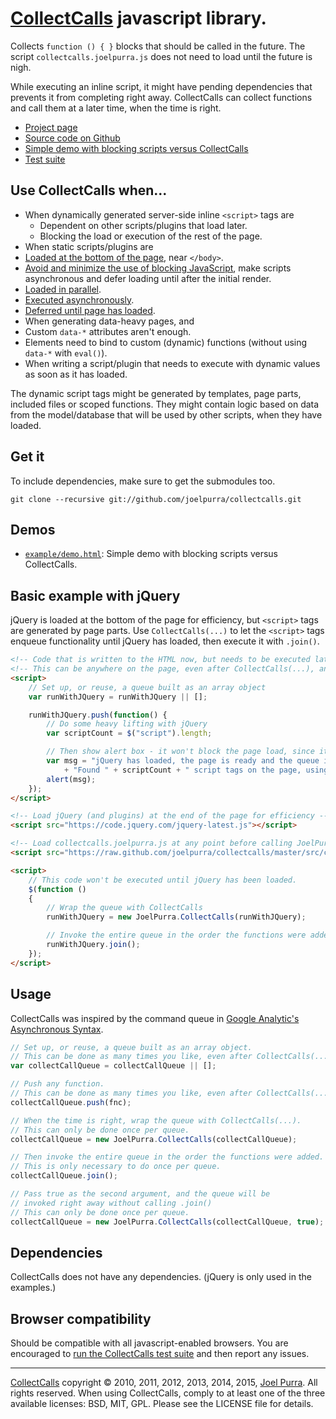 # [CollectCalls](https://joelpurra.com/projects/collectcalls/) javascript library.

Collects `function () { }` blocks that should be called in the future. The script `collectcalls.joelpurra.js` does not need to load until the future is nigh.

While executing an inline script, it might have pending dependencies that prevents it from completing right away. CollectCalls can collect functions and call them at a later time, when the time is right.

- [Project page](https://joelpurra.com/projects/collectcalls/)
- [Source code on Github](https://github.com/joelpurra/collectcalls)
- [Simple demo with blocking scripts versus CollectCalls](https://joelpurra.com/projects/collectcalls/docs/example/demo.html)
- [Test suite](https://joelpurra.com/projects/collectcalls/docs/test/)

## Use CollectCalls when...

- When dynamically generated server-side inline `<script>` tags are
  - Dependent on other scripts/plugins that load later.
  - Blocking the load or execution of the rest of the page.
 - When static scripts/plugins are
  - [Loaded at the bottom of the page](https://developer.yahoo.com/performance/rules.html#js_bottom), near `</body>`.
  - [Avoid and minimize the use of blocking JavaScript](https://developers.google.com/speed/docs/insights/BlockingJS), make scripts asynchronous and defer loading until after the initial render.
  - [Loaded in parallel](http://labjs.com/).
  - [Executed asynchronously](https://html.spec.whatwg.org/#attr-script-async).
  - [Deferred until page has loaded](https://www.w3.org/TR/REC-html40/interact/scripts.html#adef-defer).
 - When generating data-heavy pages, and
  - Custom `data-*` attributes aren't enough.
  - Elements need to bind to custom (dynamic) functions (without using `data-*` with `eval()`).
  - When writing a script/plugin that needs to execute with dynamic values as soon as it has loaded.

The dynamic script tags might be generated by templates, page parts, included files or scoped functions. They might contain logic based on data from the model/database that will be used by other scripts, when they have loaded.



## Get it

To include dependencies, make sure to get the submodules too.

```
git clone --recursive git://github.com/joelpurra/collectcalls.git
```



## Demos

- [`example/demo.html`](https://joelpurra.com/projects/collectcalls/docs/example/demo.html): Simple demo with blocking scripts versus CollectCalls.

## Basic example with jQuery

jQuery is loaded at the bottom of the page for efficiency, but `<script>` tags are generated by page parts. Use `CollectCalls(...)` to let the `<script>` tags enqueue functionality until jQuery has loaded, then execute it with `.join()`.

```html
<!-- Code that is written to the HTML now, but needs to be executed later -->
<!-- This can be anywhere on the page, even after CollectCalls(...), and multiple times -->
<script>
	// Set up, or reuse, a queue built as an array object
	var runWithJQuery = runWithJQuery || [];

	runWithJQuery.push(function() {
		// Do some heavy lifting with jQuery
		var scriptCount = $("script").length;

		// Then show alert box - it won't block the page load, since it's already done
		var msg = "jQuery has loaded, the page is ready and the queue is invoked." + "\n\n"
			+ "Found " + scriptCount + " script tags on the page, using jQuery " + $.fn.jquery + ".";
		alert(msg);
	});
</script>

<!-- Load jQuery (and plugins) at the end of the page for efficiency -->
<script src="https://code.jquery.com/jquery-latest.js"></script>

<!-- Load collectcalls.joelpurra.js at any point before calling JoelPurra.CollectCalls(...) -->
<script src="https://raw.github.com/joelpurra/collectcalls/master/src/collectcalls.joelpurra.js"></script>

<script>
	// This code won't be executed until jQuery has been loaded.
	$(function ()
	{
		// Wrap the queue with CollectCalls
		runWithJQuery = new JoelPurra.CollectCalls(runWithJQuery);

		// Invoke the entire queue in the order the functions were added
		runWithJQuery.join();
	});
</script>
```



## Usage

CollectCalls was inspired by the command queue in [Google Analytic's Asynchronous Syntax](https://developers.google.com/analytics/devguides/collection/gajs/#pushing-functions-onto-the-queue).

```javascript
// Set up, or reuse, a queue built as an array object.
// This can be done as many times you like, even after CollectCalls(...).
var collectCallQueue = collectCallQueue || [];

// Push any function.
// This can be done as many times you like, even after CollectCalls(...).
collectCallQueue.push(fnc);

// When the time is right, wrap the queue with CollectCalls(...).
// This can only be done once per queue.
collectCallQueue = new JoelPurra.CollectCalls(collectCallQueue);

// Then invoke the entire queue in the order the functions were added.
// This is only necessary to do once per queue.
collectCallQueue.join();

// Pass true as the second argument, and the queue will be
// invoked right away without calling .join()
// This can only be done once per queue.
collectCallQueue = new JoelPurra.CollectCalls(collectCallQueue, true);
```



## Dependencies

CollectCalls does not have any dependencies. (jQuery is only used in the examples.)



## Browser compatibility

Should be compatible with all javascript-enabled browsers. You are encouraged to [run the CollectCalls test suite](https://joelpurra.com/projects/collectcalls/docs/test/) and then report any issues.



---

[CollectCalls](https://joelpurra.com/projects/collectcalls/) copyright &copy; 2010, 2011, 2012, 2013, 2014, 2015, [Joel Purra](https://joelpurra.com/). All rights reserved. When using CollectCalls, comply to at least one of the three available licenses: BSD, MIT, GPL.
Please see the LICENSE file for details.
